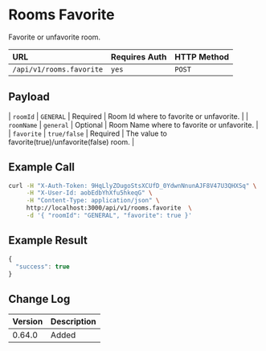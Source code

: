 # Rooms Favorite

Favorite or unfavorite room.

| URL | Requires Auth | HTTP Method |
| :--- | :--- | :--- |
| `/api/v1/rooms.favorite` | `yes` | `POST` |

## Payload

\| `roomId` \| `GENERAL` \| Required \| Room Id where to favorite or unfavorite. \| \| `roomName` \| `general` \| Optional \| Room Name where to favorite or unfavorite. \| \| `favorite` \| `true/false` \| Required \| The value to favorite\(true\)/unfavorite\(false\) room. \|

## Example Call

```bash
curl -H "X-Auth-Token: 9HqLlyZOugoStsXCUfD_0YdwnNnunAJF8V47U3QHXSq" \
     -H "X-User-Id: aobEdbYhXfu5hkeqG" \
     -H "Content-Type: application/json" \
     http://localhost:3000/api/v1/rooms.favorite  \
     -d '{ "roomId": "GENERAL", "favorite": true }'
```

## Example Result

```javascript
{
  "success": true
}
```

## Change Log

| Version | Description |
| :--- | :--- |
| 0.64.0 | Added |

